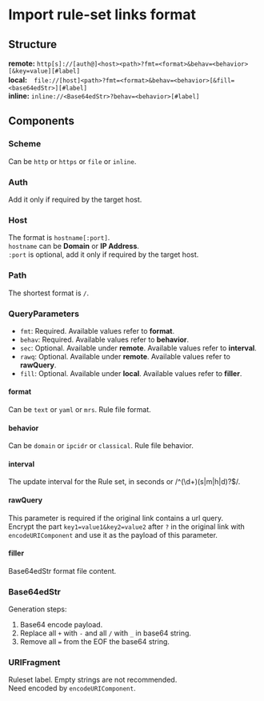 # Import rule-set links format

## Structure

**remote:** `http[s]://[auth@]<host><path>?fmt=<format>&behav=<behavior>[&key=value][#label]`\
**local:**　`file://[host]<path>?fmt=<format>&behav=<behavior>[&fill=<base64edStr>][#label]`\
**inline:** `inline://<Base64edStr>?behav=<behavior>[#label]`

## Components

### Scheme

Can be `http` or `https` or `file` or `inline`.

### Auth

Add it only if required by the target host.

### Host

The format is `hostname[:port]`.\
`hostname` can be **Domain** or **IP Address**.\
`:port` is optional, add it only if required by the target host.

### Path

The shortest format is `/`.

### QueryParameters

+ `fmt`: Required. Available values ​​refer to **format**.
+ `behav`: Required. Available values ​​refer to **behavior**.
+ `sec`: Optional. Available under **remote**. Available values ​​refer to **interval**.
+ `rawq`: Optional. Available under **remote**. Available values ​​refer to **rawQuery**.
+ `fill`: Optional. Available under **local**. Available values ​​refer to **filler**.

#### format

Can be `text` or `yaml` or `mrs`. Rule file format.

#### behavior

Can be `domain` or `ipcidr` or `classical`. Rule file behavior.

#### interval

The update interval for the Rule set, in seconds or /^(\d+)(s|m|h|d)?$/.

#### rawQuery

This parameter is required if the original link contains a url query.\
Encrypt the part `key1=value1&key2=value2` after `?` in the original link with `encodeURIComponent` and use it as the payload of this parameter.

#### filler

Base64edStr format file content.

### Base64edStr

Generation steps:

  1. Base64 encode payload.
  2. Replace all `+` with `-` and all `/` with `_` in base64 string.
  3. Remove all `=` from the EOF the base64 string.

### URIFragment

Ruleset label. Empty strings are not recommended.\
Need encoded by `encodeURIComponent`.
